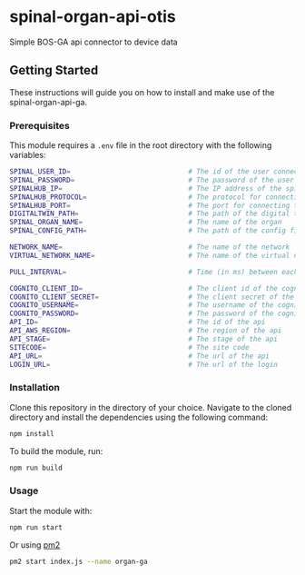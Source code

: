 # spinal-organ-api-otis
Simple BOS-GA api connector to device data

## Getting Started

These instructions will guide you on how to install and make use of the spinal-organ-api-ga.

### Prerequisites

This module requires a `.env` file in the root directory with the following variables:

```bash
SPINAL_USER_ID=                             # The id of the user connecting to the spinalhub
SPINAL_PASSWORD=                            # The password of the user connecting to the spinalhub
SPINALHUB_IP=                               # The IP address of the spinalhub
SPINALHUB_PROTOCOL=                         # The protocol for connecting to the spinalhub (http or https)
SPINALHUB_PORT=                             # The port for connecting to the spinalhub
DIGITALTWIN_PATH=                           # The path of the digital twin in the spinalhub
SPINAL_ORGAN_NAME=                          # The name of the organ
SPINAL_CONFIG_PATH=                         # The path of the config file in the spinalhub exemple : /etc/Organs/otis

NETWORK_NAME=                               # The name of the network
VIRTUAL_NETWORK_NAME=                       # The name of the virtual network

PULL_INTERVAL=                              # Time (in ms) between each update of tickets

COGNITO_CLIENT_ID=                          # The client id of the cognito user
COGNITO_CLIENT_SECRET=                      # The client secret of the cognito user
COGNITO_USERNAME=                           # The username of the cognito user
COGNITO_PASSWORD=                           # The password of the cognito user
API_ID=                                     # The id of the api
API_AWS_REGION=                             # The region of the api
API_STAGE=                                  # The stage of the api
SITECODE=                                   # The site code
API_URL=                                    # The url of the api
LOGIN_URL=                                  # The url of the login
```


### Installation

Clone this repository in the directory of your choice. Navigate to the cloned directory and install the dependencies using the following command:
    
```bash
npm install
```

To build the module, run:

```bash
npm run build
```

### Usage

Start the module with:

```bash
npm run start
```

Or using [pm2](https://pm2.keymetrics.io/docs/usage/quick-start/)
```bash
pm2 start index.js --name organ-ga
```
```